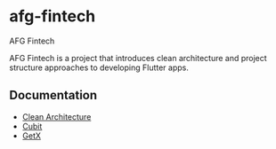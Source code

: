 # afg-fintech
AFG Fintech

AFG Fintech is a project that introduces clean architecture and project structure approaches to developing Flutter apps.

## Documentation

- [Clean Architecture](https://plugins.jetbrains.com/plugin/13470-clean-architecture-for-flutter)
- [Cubit](https://pub.dev/packages/flutter_bloc)
- [GetX](https://pub.dev/packages/get)
